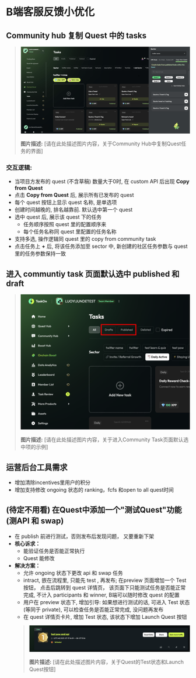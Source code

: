 # B端客服反馈小优化

## Community hub 复制 Quest 中的 tasks

> ![](./media/image40.png)
>
> **图片描述:** [请在此处描述图片内容，关于Community Hub中复制Quest任务的界面]

### 交互逻辑:

*   当项目方发布的 quest (不含草稿) 数量大于0时, 在 custom API 后出现 **Copy from Quest**
*   点击 **Copy from Quest** 后, 展示所有已发布的 quest
*   每个 quest 按钮上显示 quest 名称, 是单选项
*   创建时间越晚的, 排名越靠前. 默认选中第一个 quest
*   选中 quest 后, 展示该 quest 下的任务
    *   任务顺序按照 quest 里的配置顺序来
    *   每个任务名称同 quest 里配置的任务名称
*   支持多选, 操作逻辑同 quest 里的 copy from community task
*   点击任务上 **+** 后, 将该任务添加至 sector 中, 新创建的社区任务参数与 quest 里的任务参数保持一致

## 进入 communtiy task 页面默认选中 published 和 draft

> ![](./media/image41.png)
>
> **图片描述:** [请在此处描述图片内容，关于进入Community Task页面默认选中项的示例]

## 运营后台工具需求

*   增加清除incentives里用户的积分
*   增加支持修改 ongoing 状态的 ranking，fcfs 和open to all quest时间

## (待定不用看) 在Quest中添加一个"测试Quest"功能 (测API 和 swap)

*   在 publish 前进行测试，否则发布后发现问题， 又要重新下架
*   **核心诉求：**
    *   能验证任务是否能正常执行
    *   Quest 能修改
*   **解决方案：**
    *   允许 ongoing 状态下更改 api 和 swap 任务
    *   intract, 嵌在流程里, 只能先 test , 再发布; 在preview 页面增加一个 Test 按钮， 点击后跳转到 quest 详情页， 该页面下只能测试任务是否能正常完成, 不计入 participants 和 winner, B端可以随时修改 quest 的配置
    *   用户在 preview 状态下, 增加引导: 如果想进行测试的话, 可进入 Test 状态(等同于 private), 可以检查任务是否能正常完成, 没问题再发布
    *   在 quest 详情页卡片, 增加 Test 状态, 该状态下增加 Launch Quest 按钮
    > ![](./media/image42.png)
    >
    > **图片描述:** [请在此处描述图片内容，关于Quest的Test状态和Launch Quest按钮]
